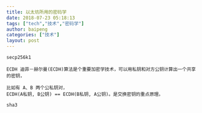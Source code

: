 ```yaml
---
title: 以太坊所用的密码学
date: 2018-07-23 05:18:13
tags: ["tech","技术","密码学"]
author: baipeng
categories: ["技术"]
layout: post
---
```


```
secp256k1 
```


```
ECDH 迪菲－赫尔曼(ECDH)算法是个重要加密学技术，可以用私钥和对方公钥计算出一个共享的密钥，

比如有 A、B 两个公私钥对，
ECDH(A私钥, B公钥) == ECDH(B私钥, A公钥)。是交换密钥的重点原理。
```

```
sha3
```